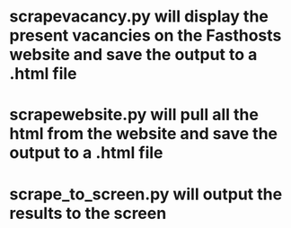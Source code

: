 # scrapevacancy.py will display the present vacancies on the Fasthosts website and save the output to a .html file
# scrapewebsite.py will pull all the html from the website and save the output to a .html file
# scrape_to_screen.py will output the results to the screen
